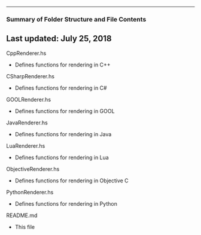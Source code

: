 --------------------------------------------------
### Summary of Folder Structure and File Contents
Last updated: July 25, 2018
--------------------------------------------------

CppRenderer.hs
  - Defines functions for rendering in C++

CSharpRenderer.hs
  - Defines functions for rendering in C#

GOOLRenderer.hs
  - Defines functions for rendering in GOOL

JavaRenderer.hs
  - Defines functions for rendering in Java

LuaRenderer.hs
  - Defines functions for rendering in Lua

ObjectiveRenderer.hs
  - Defines functions for rendering in Objective C

PythonRenderer.hs
  - Defines functions for rendering in Python

README.md
  - This file